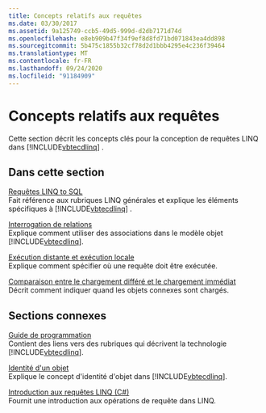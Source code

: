 ```yaml
---
title: Concepts relatifs aux requêtes
ms.date: 03/30/2017
ms.assetid: 9a125749-ccb5-49d5-999d-d2db7171d74d
ms.openlocfilehash: e8eb909b47f34f9ef8d8fd71bd071843ea4dd898
ms.sourcegitcommit: 5b475c1855b32cf78d2d1bbb4295e4c236f39464
ms.translationtype: MT
ms.contentlocale: fr-FR
ms.lasthandoff: 09/24/2020
ms.locfileid: "91184909"
---
```

# <a name="query-concepts"></a>Concepts relatifs aux requêtes

Cette section décrit les concepts clés pour la conception de requêtes LINQ dans [!INCLUDE[vbtecdlinq](../../../../../../includes/vbtecdlinq-md.md)] .  
  
## <a name="in-this-section"></a>Dans cette section  

 [Requêtes LINQ to SQL](linq-to-sql-queries.md)  
 Fait référence aux rubriques LINQ générales et explique les éléments spécifiques à [!INCLUDE[vbtecdlinq](../../../../../../includes/vbtecdlinq-md.md)] .  
  
 [Interrogation de relations](querying-across-relationships.md)  
 Explique comment utiliser des associations dans le modèle objet [!INCLUDE[vbtecdlinq](../../../../../../includes/vbtecdlinq-md.md)].  
  
 [Exécution distante et exécution locale](remote-vs-local-execution.md)  
 Explique comment spécifier où une requête doit être exécutée.  
  
 [Comparaison entre le chargement différé et le chargement immédiat](deferred-versus-immediate-loading.md)  
 Décrit comment indiquer quand les objets connexes sont chargés.  
  
## <a name="related-sections"></a>Sections connexes  

 [Guide de programmation](programming-guide.md)  
 Contient des liens vers des rubriques qui décrivent la technologie [!INCLUDE[vbtecdlinq](../../../../../../includes/vbtecdlinq-md.md)].  
  
 [Identité d'un objet](object-identity.md)  
 Explique le concept d'identité d'objet dans [!INCLUDE[vbtecdlinq](../../../../../../includes/vbtecdlinq-md.md)].  
  
 [Introduction aux requêtes LINQ (C#)](../../../../../csharp/programming-guide/concepts/linq/introduction-to-linq-queries.md)  
 Fournit une introduction aux opérations de requête dans LINQ.

